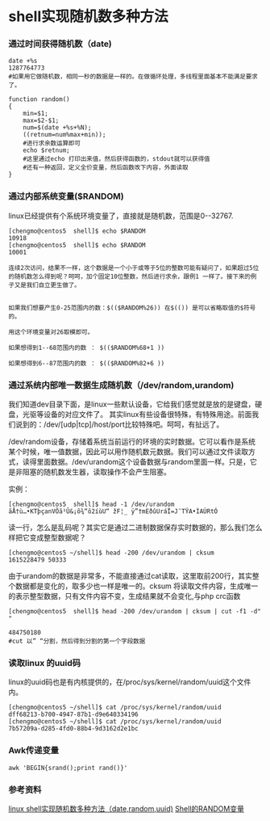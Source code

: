 # shell实现随机数多种方法
### 通过时间获得随机数（date)

	date +%s
	1287764773
	#如果用它做随机数，相同一秒的数据是一样的。在做循环处理，多线程里面基本不能满足要求了。

	function random()
	{
    	min=$1;
	    max=$2-$1;
    	num=$(date +%s+%N);
	    ((retnum=num%max+min));
	    #进行求余数运算即可
    	echo $retnum;
	    #这里通过echo 打印出来值，然后获得函数的，stdout就可以获得值
    	#还有一种返回，定义全价变量，然后函数改下内容，外面读取
	}

### 通过内部系统变量($RANDOM)
linux已经提供有个系统环境变量了，直接就是随机数，范围是0--32767.

	[chengmo@centos5  shell]$ echo $RANDOM
	10918
	[chengmo@centos5  shell]$ echo $RANDOM
	10001
 
	连续2次访问，结果不一样，这个数据是一个小于或等于5位的整数可能有疑问了，如果超过5位的随机数怎么得到呢？呵呵，加个固定10位整数，然后进行求余，跟例1 一样了。接下来的例子又是我们自立更生做了。
	
	
	如果我们想要产生0-25范围内的数：$(($RANDOM%26)) 在$(()) 是可以省略取值的$符号的。

	用这个环境变量对26取模即可。

	如果想得到1--68范围内的数 ： $(($RANDOM%68+1 ))

	如果想得到6--87范围内的数 ： $(($RANDOM%82+6 ))
	

### 通过系统内部唯一数据生成随机数（/dev/random,urandom)
我们知道dev目录下面，是linux一些默认设备，它给我们感觉就是放的是键盘，硬盘，光驱等设备的对应文件了。 其实linux有些设备很特殊，有特殊用途。前面我们说到的：/dev/[udp|tcp]/host/port比较特殊吧。呵呵，有扯远了。

/dev/random设备，存储着系统当前运行的环境的实时数据。它可以看作是系统某个时候，唯一值数据，因此可以用作随机数元数据。我们可以通过文件读取方式，读得里面数据。/dev/urandom这个设备数据与random里面一样。只是，它是非阻塞的随机数发生器，读取操作不会产生阻塞。

实例：

	[chengmo@centos5  shell]$ head -1 /dev/urandom
	ãÅ†ù…•KTþçanVÕã¹Û&¡õ¾“ô2íùU“ žF¦_ ÿ”†mEðûUráÏ=J¯TŸA•ÌAÚRtÓ
 
读一行，怎么是乱码呢？其实它是通过二进制数据保存实时数据的，那么我们怎么样把它变成整型数据呢？
 
 
	[chengmo@centos5 ~/shell]$ head -200 /dev/urandom | cksum
	1615228479 50333

由于urandom的数据是非常多，不能直接通过cat读取，这里取前200行，其实整个数据都是变化的，取多少也一样是唯一的。cksum 将读取文件内容，生成唯一的表示整型数据，只有文件内容不变，生成结果就不会变化,与php crc函数
 
	[chengmo@centos5  shell]$ head -200 /dev/urandom | cksum | cut -f1 -d" "
	
	484750180
	#cut 以” “分割，然后得到分割的第一个字段数据	
	
### 读取linux 的uuid码

linux的uuid码也是有内核提供的，在/proc/sys/kernel/random/uuid这个文件内。

	[chengmo@centos5 ~/shell]$ cat /proc/sys/kernel/random/uuid
	dff68213-b700-4947-87b1-d9e640334196
	[chengmo@centos5 ~/shell]$ cat /proc/sys/kernel/random/uuid
	7b57209a-d285-4fd0-88b4-9d3162d2e1bc	

### Awk传递变量
	awk 'BEGIN{srand();print rand()}'
	
	
### 参考资料
[linux shell实现随机数多种方法（date,random,uuid)](http://www.cnblogs.com/chengmo/archive/2010/10/23/1858879.html)
[Shell的RANDOM变量](http://blog.sina.com.cn/s/blog_a04184c101010knw.html)	